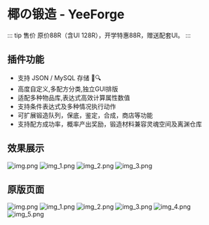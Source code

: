 # 椰の锻造 - YeeForge

::: tip 售价
原价88R（含UI 128R），开学特惠88R，赠送配套UI。
:::

## 插件功能

- 支持 JSON / MySQL 存储 📁🔍
- 高度自定义,多配方分类,独立GUI排版
- 适配多种物品库,表达式高效计算属性数值
- 支持条件表达式及多种情况执行动作
- 可扩展锻造队列，保底，鉴定，合成，商店等功能
- 支持配方成功率，概率产出奖励，锻造材料兼容灵魂空间及离渊仓库

## 效果展示

![img.png](img/ui/img.png)
![img_1.png](img/ui/img_1.png)
![img_2.png](img/ui/img_2.png)
![img_3.png](img/ui/img_3.png)

## 原版页面

![img.png](img/img.png)
![img_1.png](img/img_1.png)
![img_2.png](img/img_2.png)
![img_3.png](img/img_3.png)
![img_4.png](img/img_4.png)
![img_5.png](img/img_5.png)

